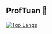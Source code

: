 ## ProfTuan 👋

[![Top Langs](https://github-readme-stats.vercel.app/api/top-langs/?username=ProfTuan&size_weight=0.5&count_weight=0.5&hide=postscript)](https://github.com/ProfTuan/github-readme-stats)

<!--
**ProfTuan/ProfTuan** is a ✨ _special_ ✨ repository because its `README.md` (this file) appears on your GitHub profile.

Here are some ideas to get you started:

- 🔭 I’m currently working on ...
- 🌱 I’m currently learning ...
- 👯 I’m looking to collaborate on ...
- 🤔 I’m looking for help with ...
- 💬 Ask me about ...
- 📫 How to reach me: ...
- 😄 Pronouns: ...
- ⚡ Fun fact: ...
-->
